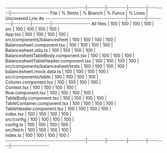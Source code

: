 ----------------------------------------|---------|----------|---------|---------|-------------------
File                                    | % Stmts | % Branch | % Funcs | % Lines | Uncovered Line #s 
----------------------------------------|---------|----------|---------|---------|-------------------
All files                               |     100 |      100 |     100 |     100 |                   
 src                                    |     100 |      100 |     100 |     100 |                   
  App.tsx                               |     100 |      100 |     100 |     100 |                   
 src/components/balancesheet            |     100 |      100 |     100 |     100 |                   
  Balancesheet.component.tsx            |     100 |      100 |     100 |     100 |                   
  Balancesheet.utils.ts                 |     100 |      100 |     100 |     100 |                   
  BalancesheetTableBody.component.tsx   |     100 |      100 |     100 |     100 |                   
  BalancesheetTableHeader.component.tsx |     100 |      100 |     100 |     100 |                   
 src/components/balancesheet/tests      |     100 |      100 |     100 |     100 |                   
  balancesheet.mock.data.ts             |     100 |      100 |     100 |     100 |                   
 src/components/table                   |     100 |      100 |     100 |     100 |                   
  Column.component.tsx                  |     100 |      100 |     100 |     100 |                   
  Context.tsx                           |     100 |      100 |     100 |     100 |                   
  Row.component.tsx                     |     100 |      100 |     100 |     100 |                   
  TableBody.component.tsx               |     100 |      100 |     100 |     100 |                   
  TableContainer.component.tsx          |     100 |      100 |     100 |     100 |                   
  TableHeader.component.tsx             |     100 |      100 |     100 |     100 |                   
  index.tsx                             |     100 |      100 |     100 |     100 |                   
 src/config                             |     100 |      100 |     100 |     100 |                   
  config.ts                             |     100 |      100 |     100 |     100 |                   
 src/fetch                              |     100 |      100 |     100 |     100 |                   
  index.ts                              |     100 |      100 |     100 |     100 |                   
----------------------------------------|---------|----------|---------|---------|-------------------
